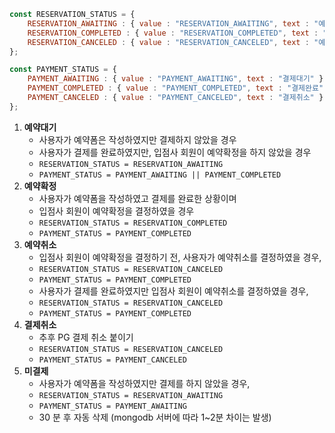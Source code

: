 ```javascript
const RESERVATION_STATUS = {
    RESERVATION_AWAITING : { value : "RESERVATION_AWAITING", text : "예약대기" },
    RESERVATION_COMPLETED : { value : "RESERVATION_COMPLETED", text : "예약확정" },
    RESERVATION_CANCELED : { value : "RESERVATION_CANCELED", text : "예약취소" },
};

const PAYMENT_STATUS = {
    PAYMENT_AWAITING : { value : "PAYMENT_AWAITING", text : "결제대기" },
    PAYMENT_COMPLETED : { value : "PAYMENT_COMPLETED", text : "결제완료" },
    PAYMENT_CANCELED : { value : "PAYMENT_CANCELED", text : "결제취소" },
};
```

1. **예약대기**
    - 사용자가 예약폼은 작성하였지만 결제하지 않았을 경우
    - 사용자가 결제를 완료하였지만, 입점사 회원이 예약확정을 하지 않았을 경우
	- `RESERVATION_STATUS = RESERVATION_AWAITING`
	-  `PAYMENT_STATUS = PAYMENT_AWAITING || PAYMENT_COMPLETED`
2. **예약확정** 
	- 사용자가 예약폼을 작성하였고 결제를 완료한 상황이며
	- 입점사 회원이 예약확정을 결정하였을 경우
	- `RESERVATION_STATUS = RESERVATION_COMPLETED`
	- `PAYMENT_STATUS = PAYMENT_COMPLETED`
3. **예약취소**
	- 입점사 회원이 예약확정을 결정하기 전, 사용자가 예약취소를 결정하였을 경우,
	- `RESERVATION_STATUS = RESERVATION_CANCELED`
	- `PAYMENT_STATUS = PAYMENT_COMPLETED`
	- 사용자가 결제를 완료하였지만 입점사 회원이 예약취소를 결정하였을 경우,
	- `RESERVATION_STATUS = RESERVATION_CANCELED`
	- `PAYMENT_STATUS = PAYMENT_COMPLETED`
4. **결제취소**
	- 추후 PG 결제 취소 붙이기
	- `RESERVATION_STATUS = RESERVATION_CANCELED`
	- `PAYMENT_STATUS = PAYMENT_CANCELED`
5. **미결제**
	- 사용자가 예약폼을 작성하였지만 결제를 하지 않았을 경우,
	- `RESERVATION_STATUS = RESERVATION_AWAITING`
	- `PAYMENT_STATUS = PAYMENT_AWAITING`
	- 30 분 후 자동 삭제 (mongodb 서버에 따라 1~2분 차이는 발생)